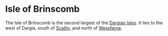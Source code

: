 # Isle of Brinscomb

The Isle of Brinscomb is the second largest of the [Dargian Isles](./dargian_isles.md). It lies to the west of Dargia, south of [Scallin](./dargia_scallin.md), and north of [Wessfarne](./dargia_wessfarne.md).